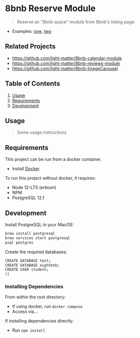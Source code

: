 # 8bnb Reserve Module

> Reserve an "8bnb space" module from 8bnb's listing page:
  - Examples: [one](https://www.airbnb.com/rooms/22193741), [two](https://www.airbnb.com/rooms/18506534)

## Related Projects
  - https://github.com/light-matter/8bnb-calendar-module
  - https://github.com/light-matter/8bnb-reviews-module
  - https://github.com/light-matter/8bnb-ImageCarousel

## Table of Contents
1. [Usage](#Usage)
2. [Requirements](#requirements)
3. [Development](#development)

## Usage
> Some usage instructions

## Requirements
This project can be run from a docker container.
- Install [Docker](docker.com)

To run this project without docker, it requires:
- Node 12-LTS (erbium)
- NPM
- PostgreSQL 12.1

## Development
Install PostgreSQL in your MacOS:
```sh
brew install postgresql
brew services start postgresql
psql postgres
```

Create the required databases:
```sh
CREATE DATABASE test;
CREATE DATABASE eightbnb;
CREATE USER student;
\l
```

### Installing Dependencies
From within the root directory:
- If using docker, run `docker compose`
- Access via...

If installing dependencies directly:
- Run `npm install`

